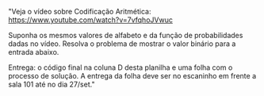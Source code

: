"Veja o vídeo sobre Codificação Aritmética: https://www.youtube.com/watch?v=7vfqhoJVwuc

Suponha os mesmos valores de alfabeto e da função de probabilidades dadas no vídeo. Resolva o problema de mostrar o valor binário para a entrada abaixo.

Entrega: o código final na coluna D desta planilha e uma folha com o processo de solução. A entrega da folha deve ser no escaninho em frente a sala 101 até no dia 27/set."